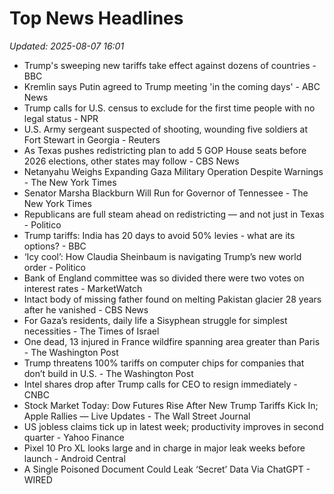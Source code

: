 # Top News Headlines

_Updated: 2025-08-07 16:01_

- Trump's sweeping new tariffs take effect against dozens of countries - BBC
- Kremlin says Putin agreed to Trump meeting 'in the coming days' - ABC News
- Trump calls for U.S. census to exclude for the first time people with no legal status - NPR
- U.S. Army sergeant suspected of shooting, wounding five soldiers at Fort Stewart in Georgia - Reuters
- As Texas pushes redistricting plan to add 5 GOP House seats before 2026 elections, other states may follow - CBS News
- Netanyahu Weighs Expanding Gaza Military Operation Despite Warnings - The New York Times
- Senator Marsha Blackburn Will Run for Governor of Tennessee - The New York Times
- Republicans are full steam ahead on redistricting — and not just in Texas - Politico
- Trump tariffs: India has 20 days to avoid 50% levies - what are its options? - BBC
- ‘Icy cool’: How Claudia Sheinbaum is navigating Trump’s new world order - Politico
- Bank of England committee was so divided there were two votes on interest rates - MarketWatch
- Intact body of missing father found on melting Pakistan glacier 28 years after he vanished - CBS News
- For Gaza’s residents, daily life a Sisyphean struggle for simplest necessities - The Times of Israel
- One dead, 13 injured in France wildfire spanning area greater than Paris - The Washington Post
- Trump threatens 100% tariffs on computer chips for companies that don’t build in U.S. - The Washington Post
- Intel shares drop after Trump calls for CEO to resign immediately - CNBC
- Stock Market Today: Dow Futures Rise After New Trump Tariffs Kick In; Apple Rallies — Live Updates - The Wall Street Journal
- US jobless claims tick up in latest week; productivity improves in second quarter - Yahoo Finance
- Pixel 10 Pro XL looks large and in charge in major leak weeks before launch - Android Central
- A Single Poisoned Document Could Leak ‘Secret’ Data Via ChatGPT - WIRED